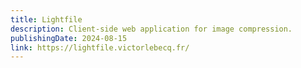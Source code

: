 ```yaml
---
title: Lightfile
description: Client-side web application for image compression.
publishingDate: 2024-08-15
link: https://lightfile.victorlebecq.fr/
---
```

